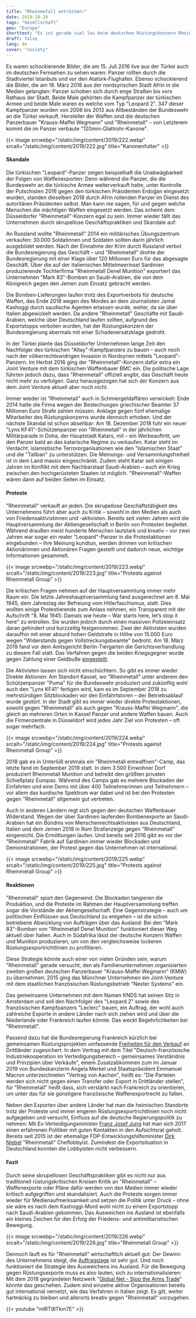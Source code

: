 ```yaml
---
title: "Rheinmetall entrüsten!"
date: 2019-10-28
tags: "Gesellschaft"
geo: "Europa"
shorttext: "Es ist gerade viel los beim deutschen Rüstungskonzern Rheinmetall: Immer neue Skandale, heikle Übernahmepläne, geplatzte Geschäfte, ausstehende Gerichtsverfahren und Proteste."
draft: false
lang: de
cover: "society"
---
```


Es waren schockierende Bilder, die am 15. Juli 2016 live aus der Türkei auch im deutschen Fernsehen zu sehen waren: Panzer rollten durch die Stadtviertel Istanbuls und vor den Atatürk-Flughafen. Ebenso schockierend die Bilder, die am 18. März 2018 aus der nordsyrischen Stadt Afrin in die Medien gelangten: Panzer schoben sich durch enge Straßen bis vors Rathaus der Stadt. Beide Male gehörten die Kampfpanzer der türkischen Armee und beide Male waren es welche vom Typ "Leopard 2". 347 dieser Kampfpanzer wurden von 2006 bis 2013 aus Altbeständen der Bundeswehr an die Türkei verkauft. Hersteller der Waffen sind die deutschen Panzerbauer "Krauss-Maffei Wegmann" und "Rheinmetall" – von Letzterem kommt die im Panzer verbaute "120mm-Glattrohr-Kanone".

{{< image srcwebp="/static/img/content/2019/222.webp" srcalt="/static/img/content/2019/222.jpg" title="Kanonenfutter" >}}

#### Skandale

Die türkischen "Leopard"-Panzer zeigen beispielhaft die Unabwägbarkeit der Folgen von Waffenexporten: Denn während die Panzer, die die Bundeswehr an die türkische Armee weiterverkauft hatte, unter Kontrolle der Putschisten 2016 gegen den türkischen Präsidenten Erdoğan eingesetzt wurden, standen dieselben 2018 durch Afrin rollenden Panzer im Dienst des autoritären Präsidenten selbst. Man kann nie sagen, für und gegen welche Menschen die mächtigen Waffen eingesetzt werden. Das scheint dem Düsseldorfer "Rheinmetall"-Konzern egal zu sein. Immer wieder fällt das Unternehmen durch skrupellose Geschäftspraktiken und Skandale auf:

An Russland wollte "Rheinmetall" 2014 ein militärisches Übungszentrum verkaufen: 30.000 Soldatinnen und Soldaten sollten darin jährlich ausgebildet werden. Nach der Einnahme der Krim durch Russland verbot die Bundesregierung das Geschäft – und "Rheinmetall" drohte der Bundesregierung mit einer Klage über 120 Millionen Euro für das abgesagte Geschäft. Über die auf der italienischen Mittelmeerinsel Sardinien produzierende Tochterfirma "Rheinmetall Denel Munition" exportiert das Unternehmen "Mark 83"-Bomben an Saudi-Arabien, die von dem Königreich gegen den Jemen zum Einsatz gebracht werden.

Die Bomben-Lieferungen laufen trotz des Exportverbots für deutsche Waffen, das Ende 2018 wegen des Mordes an dem Journalisten Jamal Kashoggi durch saudische Agenten erlassen wurde, weiter, da sie über Italien abgewickelt werden. Da andere "Rheinmetall" Geschäfte mit Saudi-Arabien, welche über Deutschland laufen sollten, aufgrund des Exportstopps verboten wurden, hat der Rüstungskonzern der Bundesregierung abermals mit einer Schadenersatzklage gedroht.

In der Türkei plante das Düsseldorfer Unternehmen lange Zeit den Nachfolger des türkischen "Altay"-Kampfpanzers zu bauen – auch noch nach der völkerrechtswidrigen Invasion in Nordsyrien mittels "Leopard"-Panzern. Im Herbst 2016 ging der "Rheinmetall"-Konzern dafür extra ein Joint Venture mit dem türkischen Waffenbauer BMC ein. Die politische Lage führten jedoch dazu, dass "Rheinmetall" offiziell angibt, das Geschäft heute nicht mehr zu verfolgen. Ganz herausgezogen hat sich der Konzern aus dem Joint Venture aktuell aber noch nicht.

Immer wieder ist "Rheinmetall" auch in Schmiergeldaffären verwickelt: Ende 2014 hatte die Firma wegen der Bestechungen griechischer Beamter 37 Millionen Euro Strafe zahlen müssen. Anklage gegen fünf ehemalige Mitarbeiter des Rüstungskonzerns wurde dennoch erhoben. Und der nächste Skandal ist schon absehbar: Am 18. Dezember 2018 fuhr ein neuer "Lynx KF41"-Schützenpanzer von "Rheinmetall" in der jährlichen Militärparade in Doha, der Hauptstadt Katars, mit – ein Werbeauftritt, um den Panzer bald an das katarische Regime zu verkaufen. Katar steht im Verdacht, islamistische Terrororganisationen wie den "Islamischen Staat" und die "Taliban" zu unterstützen. Die Meinungs- und Versammlungsfreiheit ist in dem Land massiv eingeschränkt. Zudem steht Katar seit einigen Jahren im Konflikt mit dem Nachbarstaat Saudi-Arabien – auch ein Krieg zwischen den hochgerüsteten Staaten ist möglich. "Rheinmetall"-Waffen wären dann auf beiden Seiten im Einsatz.

#### Proteste

"Rheinmetall" verkauft an jeden. Die skrupellose Geschäftstätigkeit des Unternehmens führt aber auch zu Kritik – sowohl in den Medien als auch von Friedensaktivistinnen und -aktivisten. Bereits seit vielen Jahren wird die Hauptversammlung der Aktiengesellschaft in Berlin von Protesten begleitet. Während draußen meist hunderte Menschen lautstark und kreativ – vor zwei Jahren war sogar ein realer "Leopard"-Panzer in die Protestaktionen eingebunden – ihre Meinung kundtun, werden drinnen von kritischen Aktionärinnen und Aktionären Fragen gestellt und dadurch neue, wichtige Informationen gesammelt.

{{< image srcwebp="/static/img/content/2019/223.webp" srcalt="/static/img/content/2019/223.jpg" title="Protests against Rheinmetall Group" >}}

Die kritischen Fragen nehmen auf der Hauptversammlung immer mehr Raum ein. Die letzte Jahreshauptversammlung fand ausgerechnet am 8. Mai 1945, dem Jahrestag der Befreiung vom Hitlerfaschismus, statt. Dies wollten einige Protestierende zum Anlass nehmen, ein Transparent mit der Aufschrift "8. Mai 1945: Damals wie heute – War starts here, let’s stop it here" zu entrollen. Sie wurden jedoch durch einen massiven Polizeieinsatz daran gehindert und kurzzeitig festgenommen. Zwei der Aktivisten wurden daraufhin mit einer absurd hohen Geldstrafe in Höhe von 15.000 Euro wegen "Widerstands gegen Vollstreckungsbeamte" bedroht. Am 18. März 2019 fand vor dem Amtsgericht Berlin-Tiergarten die Gerichtsverhandlung zu diesem Fall statt. Das Verfahren gegen die beiden Kriegsgegner wurde gegen Zahlung einer Geldbuße [eingestellt](https://www.neues-deutschland.de/artikel/1114772.rheinmetall-entwaffnen-prozess-gegen-kriegsgegner-eingestellt.html "Prozess gegen Kriegsgegner eingestellt").

Die Aktivisten lassen sich nicht einschüchtern. So gibt es immer wieder Direkte Aktionen: Am Standort Kassel, wo "Rheinmetall" unter anderem den Schützenpanzer "Puma" für die Bundeswehr produziert und zukünftig wohl auch den "Lynx KF41" fertigen wird, kam es im September 2018 zu mehrstündigen Sitzblockaden vor den Einfahrtstoren – der Betriebsablauf wurde gestört. In der Stadt gibt es immer wieder direkte Protestaktionen, sowohl gegen "Rheinmetall" als auch gegen "Krauss-Maffei Wegmann", die gleich an mehreren Orten in Kassel Panzer und andere Waffen bauen. Auch die Firmenzentrale in Düsseldorf wird jedes Jahr Ziel von Protesten – oft sogar mehrfach.

{{< image srcwebp="/static/img/content/2019/224.webp" srcalt="/static/img/content/2019/224.jpg" title="Protests against Rheinmetall Group" >}}

2018 gab es in Unterlüß erstmals ein "Rheinmetall entwaffnen"-Camp, das letzte fand im September 2019 statt. In dem 3.500 Einwohner Dorf produziert Rheinmetall Munition und betreibt den größten privaten Schießplatz Europas. Während des Camps gab es mehrere Blockaden der Einfahrten und eine Demo mit über 400 Teilnehmerinnen und Teilnehmern – vor allem das kurdische Spektrum war dabei und ist bei den Protesten gegen "Rheinmetall" allgemein gut vertreten.

Auch in anderen Ländern regt sich gegen den deutschen Waffenbauer Widerstand. Wegen der über Sardinien laufenden Bombenexporte an Saudi-Arabien hat ein Bündnis von Menschenrechtsaktivisten aus Deutschland, Italien und dem Jemen 2018 in Rom Strafanzeige gegen "Rheinmetall" eingereicht. Die Ermittlungen laufen. Und bereits seit 2016 gibt es vor der "Rheinmetall" Fabrik auf Sardinien immer wieder Blockaden und Demonstrationen, der Protest gegen das Unternehmen ist international.

{{< image srcwebp="/static/img/content/2019/225.webp" srcalt="/static/img/content/2019/225.jpg" title="Protests against Rheinmetall Group" >}}

#### Reaktionen

"Rheinmetall" spürt den Gegenwind. Die Blockaden tangieren die Produktion, und die Proteste im Rahmen der Hauptversammlung treffen sogar die Vorstände der Aktiengesellschaft. Eine Gegenstrategie – auch um politischen Einflüssen aus Deutschland zu entgehen – ist die schon betriebene Abwicklung von Aufträgen über das Ausland: Bei den "Mark 83"-Bomben von "Rheinmetall Denel Munition" funktioniert dieser Weg aktuell über Italien. Auch in Südafrika lässt der deutsche Konzern Waffen und Munition produzieren, um von den vergleichsweise lockeren Rüstungsexportrichtlinien zu profitieren.

Diese Strategie könnte auch einer von vielen Gründen sein, warum "Rheinmetall" gerade versucht, den als Familienunternehmen organisierten zweiten großen deutschen Panzerbauer "Krauss-Maffei Wegmann" (KMW) zu übernehmen: 2015 ging das Münchner Unternehmen ein Joint-Venture mit dem staatlichen französischen Rüstungsbetrieb "Nexter Systems" ein.

Das gemeinsame Unternehmen mit dem Namen KNDS hat seinen Sitz in Amsterdam und soll den Nachfolger des "Leopard 2" sowie des französischen Kampfpanzers "Leclerc" bauen, ein Auftrag, der wohl auch zahlreiche Exporte in andere Länder nach sich ziehen wird und über die Niederlande oder Frankreich laufen könnte. Das weckt Begehrlichkeiten bei "Rheinmetall".

Passend dazu hat die Bundesregierung Frankreich kürzlich bei gemeinsamen Rüstungsprojekten umfassende [Freiheiten für den Verkauf](https://www.spiegel.de/politik/deutschland/ruestungsexporte-deutsch-franzoesisches-geheimpapier-a-1253393.html "Deutsch-französisches Geheimpapier regelt Waffenexporte neu") an Drittländer zugesichert. In dem Vertrag mit dem Titel "Deutsch-französische Industriekooperation im Verteidigungsbereich – gemeinsames Verständnis und Prinzipien über Verkäufe", einem Zusatzabkommen zum im Januar 2019 von Bundeskanzlerin Angela Merkel und Staatspräsident Emmanuel Macron unterzeichneten "Vertrag von Aachen", heißt es: "Die Parteien werden sich nicht gegen einen Transfer oder Export in Drittländer stellen", für "Rheinmetall" heißt dass, sich verstärkt nach Frankreich zu orientieren, um unter das für sie günstigere französische Waffenexportrecht zu fallen.

Neben den Exporten über andere Länder hat man die heimischen Standorte trotz der Proteste und immer engeren Rüstungsexportrichtlinien noch nicht aufgegeben und versucht, Einfluss auf die deutsche Regierungspolitik zu nehmen: Mit Ex-Verteidigungsminister [Franz Josef Jung](https://www.zeit.de/wirtschaft/unternehmen/2017-05/rheinmetall-franz-josef-jung-tuerkei-waffen-panzer "Ex-Verteidigungsminister Jung wird Aufsichtsrat von Rüstungskonzern") hat man sich 2017 einen erfahrenen Politiker mit guten Kontakten in den Aufsichtsrat geholt. Bereits seit 2015 ist der ehemalige FDP-Entwicklungshilfeminister [Dirk Niebel](https://www.spiegel.de/politik/deutschland/niebel-kommentar-wechsel-zu-rheinmetall-stinkt-und-aergert-fdp-a-978609.html "Rüstungslobbyist Niebel - Das stinkt") "Rheinmetall" Cheflobbyist. Zumindest die Exportsituation in Deutschland konnten die Lobbyisten nicht verbessern.

#### Fazit

Durch seine skrupellosen Geschäftspraktiken gibt es nicht nur aus traditionell rüstungskritischen Kreisen Kritik an "Rheinmetall" – Waffenexporte oder Pläne dafür werden von den Medien immer wieder kritisch aufgegriffen und skandalisiert. Auch die Proteste sorgen immer wieder für Medienaufmerksamkeit und setzen die Politik unter Druck – ohne sie wäre es nach dem Kashoggi-Mord wohl nicht zu einem Exportstopp nach Saudi-Arabien gekommen. Das Ausweichen ins Ausland ist ebenfalls ein kleines Zeichen für den Erfolg der Friedens- und antimilitaristischen Bewegung.

{{< image srcwebp="/static/img/content/2019/226.webp" srcalt="/static/img/content/2019/226.jpg" title="Rheinmetall Group" >}}

Dennoch läuft es für "Rheinmetall" wirtschaftlich aktuell gut: Der Gewinn des Unternehmens steigt, die [Auftragslage](https://www.isw-muenchen.de/2019/01/ruestungs-explosion-bomben-geschaefte-bundesregierung-im-ruestungswahn/ "Rüstungs-Explosion & Bomben-Geschäfte – Bundesregierung im Rüstungswahn") ist sehr gut. Und noch funktioniert die Strategie des Ausweichens ins Ausland. Für die Bewegung gegen Rüstungsexporte muss es also lauten, sich zu internationalisieren: Mit dem 2018 gegründeten Netzwerk "[Global Net - Stop the Arms Trade](https://www.gn-stat.org/ "Global Net - Stop the Arms Trade")" könnte das geschehen. Zudem sind einzelne aktive Organisationen bereits gut international vernetzt, wie das Verfahren in Italien zeigt. Es gilt, weiter hartnäckig zu bleiben und allerorts kreativ gegen "Rheinmetall" vorzugehen.

{{< youtube "mlRT9ITkm7E" >}}
